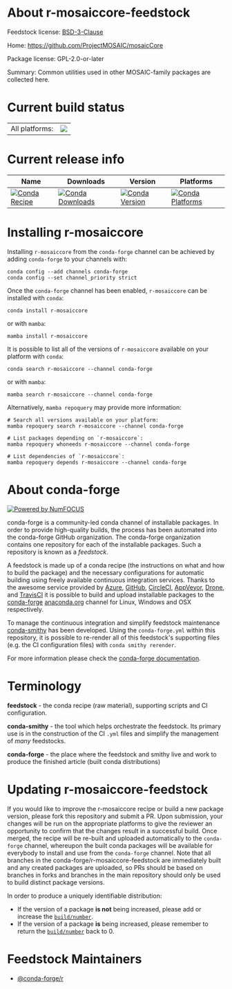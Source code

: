 About r-mosaiccore-feedstock
============================

Feedstock license: [BSD-3-Clause](https://github.com/conda-forge/r-mosaiccore-feedstock/blob/main/LICENSE.txt)

Home: https://github.com/ProjectMOSAIC/mosaicCore

Package license: GPL-2.0-or-later

Summary: Common utilities used in other MOSAIC-family packages are  collected here.

Current build status
====================


<table><tr><td>All platforms:</td>
    <td>
      <a href="https://dev.azure.com/conda-forge/feedstock-builds/_build/latest?definitionId=4249&branchName=main">
        <img src="https://dev.azure.com/conda-forge/feedstock-builds/_apis/build/status/r-mosaiccore-feedstock?branchName=main">
      </a>
    </td>
  </tr>
</table>

Current release info
====================

| Name | Downloads | Version | Platforms |
| --- | --- | --- | --- |
| [![Conda Recipe](https://img.shields.io/badge/recipe-r--mosaiccore-green.svg)](https://anaconda.org/conda-forge/r-mosaiccore) | [![Conda Downloads](https://img.shields.io/conda/dn/conda-forge/r-mosaiccore.svg)](https://anaconda.org/conda-forge/r-mosaiccore) | [![Conda Version](https://img.shields.io/conda/vn/conda-forge/r-mosaiccore.svg)](https://anaconda.org/conda-forge/r-mosaiccore) | [![Conda Platforms](https://img.shields.io/conda/pn/conda-forge/r-mosaiccore.svg)](https://anaconda.org/conda-forge/r-mosaiccore) |

Installing r-mosaiccore
=======================

Installing `r-mosaiccore` from the `conda-forge` channel can be achieved by adding `conda-forge` to your channels with:

```
conda config --add channels conda-forge
conda config --set channel_priority strict
```

Once the `conda-forge` channel has been enabled, `r-mosaiccore` can be installed with `conda`:

```
conda install r-mosaiccore
```

or with `mamba`:

```
mamba install r-mosaiccore
```

It is possible to list all of the versions of `r-mosaiccore` available on your platform with `conda`:

```
conda search r-mosaiccore --channel conda-forge
```

or with `mamba`:

```
mamba search r-mosaiccore --channel conda-forge
```

Alternatively, `mamba repoquery` may provide more information:

```
# Search all versions available on your platform:
mamba repoquery search r-mosaiccore --channel conda-forge

# List packages depending on `r-mosaiccore`:
mamba repoquery whoneeds r-mosaiccore --channel conda-forge

# List dependencies of `r-mosaiccore`:
mamba repoquery depends r-mosaiccore --channel conda-forge
```


About conda-forge
=================

[![Powered by
NumFOCUS](https://img.shields.io/badge/powered%20by-NumFOCUS-orange.svg?style=flat&colorA=E1523D&colorB=007D8A)](https://numfocus.org)

conda-forge is a community-led conda channel of installable packages.
In order to provide high-quality builds, the process has been automated into the
conda-forge GitHub organization. The conda-forge organization contains one repository
for each of the installable packages. Such a repository is known as a *feedstock*.

A feedstock is made up of a conda recipe (the instructions on what and how to build
the package) and the necessary configurations for automatic building using freely
available continuous integration services. Thanks to the awesome service provided by
[Azure](https://azure.microsoft.com/en-us/services/devops/), [GitHub](https://github.com/),
[CircleCI](https://circleci.com/), [AppVeyor](https://www.appveyor.com/),
[Drone](https://cloud.drone.io/welcome), and [TravisCI](https://travis-ci.com/)
it is possible to build and upload installable packages to the
[conda-forge](https://anaconda.org/conda-forge) [anaconda.org](https://anaconda.org/)
channel for Linux, Windows and OSX respectively.

To manage the continuous integration and simplify feedstock maintenance
[conda-smithy](https://github.com/conda-forge/conda-smithy) has been developed.
Using the ``conda-forge.yml`` within this repository, it is possible to re-render all of
this feedstock's supporting files (e.g. the CI configuration files) with ``conda smithy rerender``.

For more information please check the [conda-forge documentation](https://conda-forge.org/docs/).

Terminology
===========

**feedstock** - the conda recipe (raw material), supporting scripts and CI configuration.

**conda-smithy** - the tool which helps orchestrate the feedstock.
                   Its primary use is in the construction of the CI ``.yml`` files
                   and simplify the management of *many* feedstocks.

**conda-forge** - the place where the feedstock and smithy live and work to
                  produce the finished article (built conda distributions)


Updating r-mosaiccore-feedstock
===============================

If you would like to improve the r-mosaiccore recipe or build a new
package version, please fork this repository and submit a PR. Upon submission,
your changes will be run on the appropriate platforms to give the reviewer an
opportunity to confirm that the changes result in a successful build. Once
merged, the recipe will be re-built and uploaded automatically to the
`conda-forge` channel, whereupon the built conda packages will be available for
everybody to install and use from the `conda-forge` channel.
Note that all branches in the conda-forge/r-mosaiccore-feedstock are
immediately built and any created packages are uploaded, so PRs should be based
on branches in forks and branches in the main repository should only be used to
build distinct package versions.

In order to produce a uniquely identifiable distribution:
 * If the version of a package **is not** being increased, please add or increase
   the [``build/number``](https://docs.conda.io/projects/conda-build/en/latest/resources/define-metadata.html#build-number-and-string).
 * If the version of a package **is** being increased, please remember to return
   the [``build/number``](https://docs.conda.io/projects/conda-build/en/latest/resources/define-metadata.html#build-number-and-string)
   back to 0.

Feedstock Maintainers
=====================

* [@conda-forge/r](https://github.com/orgs/conda-forge/teams/r/)

